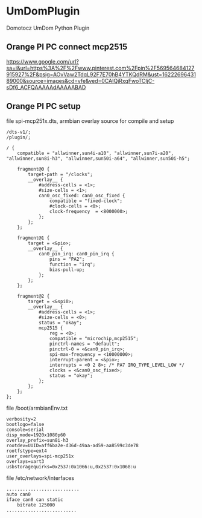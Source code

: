 # UmDomPlugin
Domotocz UmDom Python Plugin

## Orange PI PC connect mcp2515

https://www.google.com/url?sa=i&url=https%3A%2F%2Fwww.pinterest.com%2Fpin%2F569564684127915927%2F&psig=AOvVaw2TdqL92F7E70hB4YTKQdRM&ust=1622269643189000&source=images&cd=vfe&ved=0CAIQjRxqFwoTCIjC-sDf6_ACFQAAAAAdAAAAABAD

## Orange PI PC setup
 file spi-mcp251x.dts, armbian overlay source for compile and setup
```
/dts-v1/;
/plugin/;

/ {
	compatible = "allwinner,sun4i-a10", "allwinner,sun7i-a20", "allwinner,sun8i-h3", "allwinner,sun50i-a64", "allwinner,sun50i-h5";

	fragment@0 {
		target-path = "/clocks";
		__overlay__ {
			#address-cells = <1>;
			#size-cells = <1>;
			can0_osc_fixed: can0_osc_fixed {
				compatible = "fixed-clock";
				#clock-cells = <0>;
				clock-frequency  = <8000000>;
			};
		};
	};

	fragment@1 {
		target = <&pio>;
		__overlay__ {
			can0_pin_irq: can0_pin_irq {
				pins = "PA2";
				function = "irq";
				bias-pull-up;
			};
		};
	};

	fragment@2 {
		target = <&spi0>;
		__overlay__ {
			#address-cells = <1>;
			#size-cells = <0>;
			status = "okay";
			mcp2515 {
				reg = <0>;
				compatible = "microchip,mcp2515";
				pinctrl-names = "default";
				pinctrl-0 = <&can0_pin_irq>;
				spi-max-frequency = <10000000>;
				interrupt-parent = <&pio>;
				interrupts = <0 2 8>; /* PA7 IRQ_TYPE_LEVEL_LOW */
				clocks = <&can0_osc_fixed>;
				status = "okay";
			};
		};
	};
};

```
file /boot/armbianEnv.txt
```
verbosity=2
bootlogo=false
console=serial
disp_mode=1920x1080p60
overlay_prefix=sun8i-h3
rootdev=UUID=aff6ba2e-d36d-49aa-ad59-aa8599c3de78
rootfstype=ext4
user_overlays=spi-mcp251x
overlays=uart3
usbstoragequirks=0x2537:0x1066:u,0x2537:0x1068:u

```
file /etc/network/interfaces

```
...........................
auto can0
iface can0 can static
    bitrate 125000
..........................
```